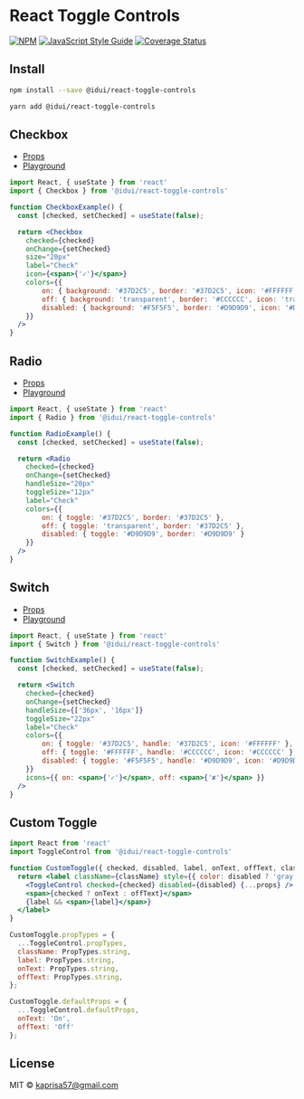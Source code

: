 # React Toggle Controls

[![NPM](https://img.shields.io/npm/v/@idui/react-toggle-controls.svg)](https://www.npmjs.com/package/@idui/react-toggle-controls/) [![JavaScript Style Guide](https://img.shields.io/badge/code_style-standard-brightgreen.svg)](https://standardjs.com) [![Coverage Status](https://coveralls.io/repos/github/id-ui/react-toggle-controls/badge.svg?branch=main)](https://coveralls.io/github/id-ui/react-toggle-controls?branch=main)

## Install

```bash
npm install --save @idui/react-toggle-controls
```

```bash
yarn add @idui/react-toggle-controls
```

## Checkbox

- [Props](https://id-ui.github.io/react-toggle-controls/?path=/docs/checkbox--playground)
- [Playground](https://id-ui.github.io/react-toggle-controls/?path=/story/checkbox--playground)

```jsx
import React, { useState } from 'react'
import { Checkbox } from '@idui/react-toggle-controls'

function CheckboxExample() {
  const [checked, setChecked] = useState(false);

  return <Checkbox 
    checked={checked} 
    onChange={setChecked}
    size="20px"
    label="Check"
    icon={<span>{'✓'}</span>}
    colors={{ 
        on: { background: '#37D2C5', border: '#37D2C5', icon: '#FFFFFF' }, 
        off: { background: 'transparent', border: '#CCCCCC', icon: 'transparent', hover: { border: '#37D2C5' } }, 
        disabled: { background: '#F5F5F5', border: '#D9D9D9', icon: '#D9D9D9' }
    }}
  />
}
```

## Radio

- [Props](https://id-ui.github.io/react-toggle-controls/?path=/docs/radio--playground)
- [Playground](https://id-ui.github.io/react-toggle-controls/?path=/story/radio--playground)

```jsx
import React, { useState } from 'react'
import { Radio } from '@idui/react-toggle-controls'

function RadioExample() {
  const [checked, setChecked] = useState(false);

  return <Radio 
    checked={checked} 
    onChange={setChecked}
    handleSize="20px"
    toggleSize="12px"
    label="Check"
    colors={{ 
        on: { toggle: '#37D2C5', border: '#37D2C5' }, 
        off: { toggle: 'transparent', border: '#37D2C5' }, 
        disabled: { toggle: '#D9D9D9', border: '#D9D9D9' }
    }}
  />
}
```

## Switch

- [Props](https://id-ui.github.io/react-toggle-controls/?path=/docs/switch--playground)
- [Playground](https://id-ui.github.io/react-toggle-controls/?path=/story/switch--playground)

```jsx
import React, { useState } from 'react'
import { Switch } from '@idui/react-toggle-controls'

function SwitchExample() {
  const [checked, setChecked] = useState(false);

  return <Switch 
    checked={checked} 
    onChange={setChecked}
    handleSize={['36px', '16px']}
    toggleSize="22px"
    label="Check"
    colors={{ 
        on: { toggle: '#37D2C5', handle: '#37D2C5', icon: '#FFFFFF' }, 
        off: { toggle: '#FFFFFF', handle: '#CCCCCC', icon: '#CCCCCC' }, 
        disabled: { toggle: '#F5F5F5', handle: '#D9D9D9', icon: '#D9D9D9' }
    }}
    icons={{ on: <span>{'✓'}</span>, off: <span>{'✘'}</span> }}
  />
}
```

## Custom Toggle

```jsx
import React from 'react'
import ToggleControl from '@idui/react-toggle-controls'

function CustomToggle({ checked, disabled, label, onText, offText, className, ...props }) {
  return <label className={className} style={{ color: disabled ? 'gray' : 'black' }}>
    <ToggleControl checked={checked} disabled={disabled} {...props} />
    <span>{checked ? onText : offText}</span>
    {label && <span>{label}</span>}
  </label>
}

CustomToggle.propTypes = {
  ...ToggleControl.propTypes,
  className: PropTypes.string,
  label: PropTypes.string,
  onText: PropTypes.string,
  offText: PropTypes.string,
};

CustomToggle.defaultProps = {
  ...ToggleControl.defaultProps,
  onText: 'On',
  offText: 'Off'
};
```

## License

MIT © [kaprisa57@gmail.com](https://github.com/id-ui)